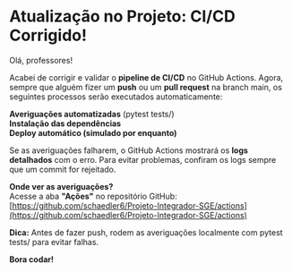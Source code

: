 # Atualização no Projeto: CI/CD Corrigido!

Olá, professores!

Acabei de corrigir e validar o **pipeline de CI/CD** no GitHub Actions. Agora, sempre que alguém fizer um **push** ou um **pull request** na branch main, os seguintes processos serão executados automaticamente:

**Averiguações automatizadas** (pytest tests/)  
**Instalação das dependências**  
**Deploy automático (simulado por enquanto)**  

Se as averiguações falharem, o GitHub Actions mostrará os **logs detalhados** com o erro. Para evitar problemas, confiram os logs sempre que um commit for rejeitado.

**Onde ver as averiguações?**  
Acesse a aba **"Ações"** no repositório GitHub:  
[https://github.com/schaedler6/Projeto-Integrador-SGE/actions](https://github.com/schaedler6/Projeto-Integrador-SGE/actions)

**Dica:** Antes de fazer push, rodem as averiguações localmente com pytest tests/ para evitar falhas.

**Bora codar!**
